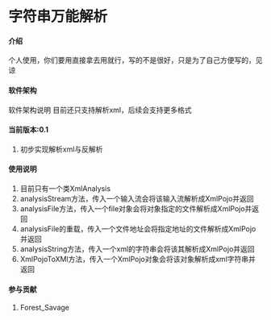 # 字符串万能解析

#### 介绍
个人使用，你们要用直接拿去用就行，写的不是很好，只是为了自己方便写的，见谅

#### 软件架构
软件架构说明
目前还只支持解析xml，后续会支持更多格式

#### 当前版本:0.1

1.  初步实现解析xml与反解析

#### 使用说明

1.  目前只有一个类XmlAnalysis
2.  analysisStream方法，传入一个输入流会将该输入流解析成XmlPojo并返回
3.  analysisFile方法，传入一个file对象会将对象指定的文件解析成XmlPojo并返回
4.  analysisFile的重载，传入一个文件地址会将指定地址的文件解析成XmlPojo并返回
5.  analysisString方法，传入一个xml的字符串会将该其解析成XmlPojo并返回
6.  XmlPojoToXMl方法，传入一个XmlPojo对象会将该对象解析成xml字符串并返回

#### 参与贡献

1.  Forest_Savage
